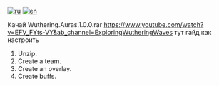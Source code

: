 [![ru](https://img.shields.io/badge/lang-en-red.svg)](https://github.com/RandomNameQ/Wuthering-Auras/blob/master/README.md)
[![en](https://img.shields.io/badge/lang-en-red.svg)](https://github.com/RandomNameQ/Wuthering-Auras/blob/master/README.en.md)


Качай Wuthering.Auras.1.0.0.rar
https://www.youtube.com/watch?v=EFV_FYts-VY&ab_channel=ExploringWutheringWaves тут гайд как настроить


1. Unzip.
2. Create a team.
3. Create an overlay.
4. Create buffs.




